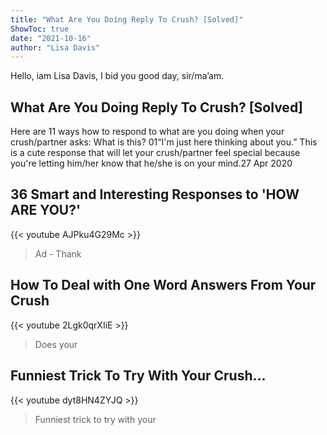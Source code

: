 ```yaml
---
title: "What Are You Doing Reply To Crush? [Solved]"
ShowToc: true 
date: "2021-10-16"
author: "Lisa Davis" 
---
```


Hello, iam Lisa Davis, I bid you good day, sir/ma’am.
## What Are You Doing Reply To Crush? [Solved]
Here are 11 ways how to respond to what are you doing when your crush/partner asks: What is this? 01“I'm just here thinking about you.” This is a cute response that will let your crush/partner feel special because you're letting him/her know that he/she is on your mind.27 Apr 2020

## 36 Smart and Interesting Responses to 'HOW ARE YOU?'
{{< youtube AJPku4G29Mc >}}
>Ad - Thank 

## How To Deal with One Word Answers From Your Crush
{{< youtube 2Lgk0qrXIiE >}}
>Does your 

## Funniest Trick To Try With Your Crush...
{{< youtube dyt8HN4ZYJQ >}}
>Funniest trick to try with your 

